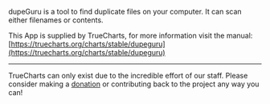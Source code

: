 dupeGuru is a tool to find duplicate files on your computer. It can scan either filenames or contents.

This App is supplied by TrueCharts, for more information visit the manual: [https://truecharts.org/charts/stable/dupeguru](https://truecharts.org/charts/stable/dupeguru)

---

TrueCharts can only exist due to the incredible effort of our staff.
Please consider making a [donation](https://truecharts.org/sponsor) or contributing back to the project any way you can!
